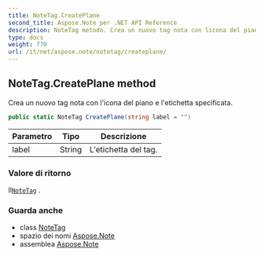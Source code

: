 ```yaml
---
title: NoteTag.CreatePlane
second_title: Aspose.Note per .NET API Reference
description: NoteTag metodo. Crea un nuovo tag nota con licona del piano e letichetta specificata.
type: docs
weight: 770
url: /it/net/aspose.note/notetag/createplane/
---
```

## NoteTag.CreatePlane method

Crea un nuovo tag nota con l'icona del piano e l'etichetta specificata.

```csharp
public static NoteTag CreatePlane(string label = "")
```

| Parametro | Tipo | Descrizione |
| --- | --- | --- |
| label | String | L'etichetta del tag. |

### Valore di ritorno

Il[`NoteTag`](../) .

### Guarda anche

* class [NoteTag](../)
* spazio dei nomi [Aspose.Note](../../notetag/)
* assemblea [Aspose.Note](../../../)


